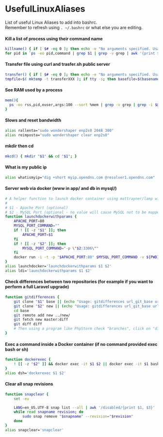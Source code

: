 # UsefulLinuxAliases
List of useful Linux Aliases to add into bashrc.  
Remember to refresh using `. ~/.bashrc` or what else you are editing.

#### Kill a list of process using their command name
```bash
killname() { if [ $# -eq 0 ]; then echo -e "No arguments specified. Usage:\nkillname commandname"; return 1; fi
for pid in `ps -eo pid,command | grep $1 | grep -v grep | awk '{print $1}'` ; do kill $pid; done }
```

#### Transfer file using curl and trasfer.sh public server
```bash
transfer() { if [ $# -eq 0 ]; then echo -e "No arguments specified. Usage:\necho transfer /tmp/test.md\ncat /tmp/test.md | transfer test.md"; return 1; fi 
tmpfile=$( mktemp -t transferXXX ); if tty -s; then basefile=$(basename "$1" | sed -e 's/[^a-zA-Z0-9._-]/-/g'); curl --progress-bar --upload-file "$1" "https://transfer.sh/$basefile" >> $tmpfile; else curl --progress-bar --upload-file "-" "https://transfer.sh/$1" >> $tmpfile ; fi; cat $tmpfile; rm -f $tmpfile; echo "";} 
```

#### See RAM used by a process
```bash
mem(){
  ps -eo rss,pid,euser,args:100 --sort %mem | grep -v grep | grep -i $@ | awk '{ sum += $1; printf $1/1024 "MB"; $1=""; print } END { print "Total memory usage: " sum/1024 "MB" }'
}
```

#### Slows and reset bandwidth
```bash
alias rallenta="sudo wondershaper enp2s0 2048 300"
alias reimposta="sudo wondershaper clear enp2s0"
```

#### mkdir then cd
```bash
mkcd() { mkdir "$1" && cd "$1"; }
```

#### What is my public ip
```bash
alias whatismyip="dig +short myip.opendns.com @resolver1.opendns.com"

```
#### Server web via docker (www in app/ and db in mysql/)
```bash
# A helper function to launch docker container using mattrayner/lamp with overrideable parameters
#
# $1 - Apache Port (optional)
# $2 - MySQL Port (optional - no value will cause MySQL not to be mapped)
function launchdockerwithparams {
    APACHE_PORT=80
    MYSQL_PORT_COMMAND=""
    if ! [[ -z "$1" ]]; then
        APACHE_PORT=$1
    fi
    if ! [[ -z "$2" ]]; then
        MYSQL_PORT_COMMAND="-p \"$2:3306\""
    fi
    docker run -i -t -p "$APACHE_PORT:80" $MYSQL_PORT_COMMAND -v ${PWD}/app:/app -v ${PWD}/mysql:/var/lib/mysql mattrayner/lamp:latest
}
alias launchdocker='launchdockerwithparams $1 $2'
alias ldi='launchdockerwithparams $1 $2'
```

#### Check differences between two repositories (for example if you want to perform a full Laravel upgrade)
```bash
function gitdifferences {
    git clone "$1" base || (echo "Usage: gitdifferences url_git_base url_git_new" && return 1)
    git clone "$2" new || (echo "Usage: gitdifferences url_git_base url_git_new" && return 1)
    cd base
    git remote add new ../new/
    git fetch new master:diff
    git diff diff
    # Then using a program like PhpStorm check "branches", click on "diff" branch then "Show Diff with Working Tree"
}
```

#### Exec a command inside a Docker container (if no command provided exec bash or sh)
```bash
function dockerexec {
    ! [[ -z "$2" ]] && docker exec -it $1 $2 || docker exec -it $1 bash || docker exec -it $1 sh || echo "Usage: dockerexec container command"
}
alias dsh='dockerexec $1 $2'
```

#### Clear all snap revisions
```bash
function snapclear {
    set -eu

    LANG=en_US.UTF-8 snap list --all | awk '/disabled/{print $1, $3}' |
    while read snapname revision; do
        sudo snap remove "$snapname" --revision="$revision"
    done
}
alias snapclear='snapclear'
```
